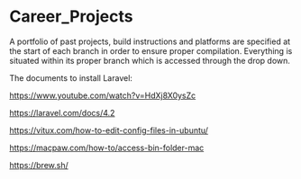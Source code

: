 # Career_Projects
A portfolio of past projects, build instructions and platforms are specified at the start of each branch in order to ensure proper compilation.  Everything is situated within its proper branch which is accessed through the drop down.   


The documents to install Laravel: 

https://www.youtube.com/watch?v=HdXj8X0ysZc

https://laravel.com/docs/4.2

https://vitux.com/how-to-edit-config-files-in-ubuntu/

https://macpaw.com/how-to/access-bin-folder-mac

https://brew.sh/
